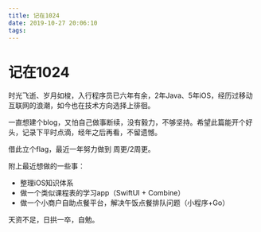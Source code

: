 ```yaml
---
title: 记在1024
date: 2019-10-27 20:06:10
tags:
---
```

# 记在1024

时光飞逝、岁月如梭，入行程序员已六年有余，2年Java、5年iOS，经历过移动互联网的浪潮，如今也在技术方向选择上徘徊。

一直想建个blog，又怕自己做事断续，没有毅力，不够坚持。希望此篇能开个好头，记录下平时点滴，经年之后再看，不留遗憾。

借此立个flag，最近一年努力做到 周更/2周更。

附上最近想做的一些事：
- 整理iOS知识体系
- 做一个类似课程表的学习app（SwiftUI + Combine）
- 做一个小商户自助点餐平台，解决午饭点餐排队问题（小程序+Go）

天资不足，日拱一卒，自勉。
